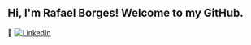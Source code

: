 ## Hi, I'm Rafael Borges! Welcome to my GitHub.
 👋
[![LinkedIn](https://img.shields.io/badge/-LinkedIn-blue?logo=Linkedin&logoColor=white&link=https://www.linkedin.com/in/rafael-borges-rocha/)](https://www.linkedin.com/in/rafael-borges-rocha)

<!--
**rborgesr/rborgesr** is a ✨ _special_ ✨ repository because its `README.md` (this file) appears on your GitHub profile.

Here are some ideas to get you started:

- 🔭 I’m currently working on ...
- 🌱 I’m currently learning ...
- 👯 I’m looking to collaborate on ...
- 🤔 I’m looking for help with ...
- 💬 Ask me about ...
- 📫 How to reach me: ...
- 😄 Pronouns: ...
- ⚡ Fun fact: ...
-->
